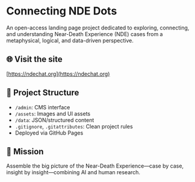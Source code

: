 # Connecting NDE Dots

An open-access landing page project dedicated to exploring, connecting, and understanding Near-Death Experience (NDE) cases from a metaphysical, logical, and data-driven perspective.

## 🌐 Visit the site
[https://ndechat.org](https://ndechat.org)

## 📁 Project Structure

- `/admin`: CMS interface
- `/assets`: Images and UI assets
- `/data`: JSON/structured content
- `.gitignore`, `.gitattributes`: Clean project rules
- Deployed via GitHub Pages

## 🚀 Mission
Assemble the big picture of the Near-Death Experience—case by case, insight by insight—combining AI and human research.

